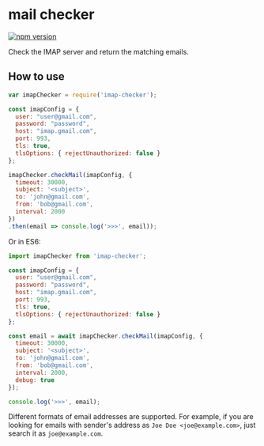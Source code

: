 # mail checker
[![npm version](https://badge.fury.io/js/imap-checker.svg)](https://badge.fury.io/js/imap-checker)

Check the IMAP server and return the matching emails.

## How to use

```javascript
var imapChecker = require('imap-checker');

const imapConfig = {
  user: "user@gmail.com",
  password: "password",
  host: "imap.gmail.com",
  port: 993,
  tls: true,
  tlsOptions: { rejectUnauthorized: false }
};

imapChecker.checkMail(imapConfig, {
  timeout: 30000,
  subject: '<subject>',
  to: 'john@gmail.com',
  from: 'bob@gmail.com',
  interval: 2000
})
.then(email => console.log('>>>', email));
```

Or in ES6:
```javascript
import imapChecker from 'imap-checker';

const imapConfig = {
  user: "user@gmail.com",
  password: "password",
  host: "imap.gmail.com",
  port: 993,
  tls: true,
  tlsOptions: { rejectUnauthorized: false }
};

const email = await imapChecker.checkMail(imapConfig, {
  timeout: 30000,
  subject: '<subject>',
  to: 'john@gmail.com',
  from: 'bob@gmail.com',
  interval: 2000,
  debug: true
});

console.log('>>>', email);
```

Different formats of email addresses are supported. For example, if you are looking for emails with sender's address as `Joe Doe <joe@example.com>`, just search it as `joe@example.com`.
